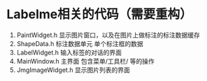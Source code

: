 # Labelme相关的代码（需要重构）
1. PaintWidget.h  显示图片窗口，以及在图片上做标注的标注数据缓存
2. ShapeData.h 标注数据单元  单个标注框的数据
3. LabelWidget.h 输入标签的对话的界面
4. MainWindow.h 主界面 包含菜单/工具栏/ 等的操作
5. JmgImageWidget.h 显示图片列表的界面
